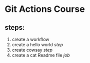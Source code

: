 # Git Actions Course
## steps: 
1. create a workflow 
2. create a hello world *step* 
3. create cowsay *step* 
4. create a cat Readme file *job*